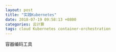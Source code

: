 ```yaml
---
layout: post
title: "实践Kubernetes"
date: 2018-07-19 09:58:13 +0800
categories: 云计算
tags: cloud Kubernetes container-orchestration
---
```


容器编码工具